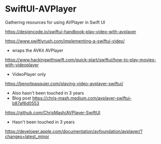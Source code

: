 # SwiftUI-AVPlayer
Gathering resources for using AVPlayer in Swift UI

https://designcode.io/swiftui-handbook-play-video-with-avplayer

https://www.swiftlyrush.com/implementing-a-swiftui-video/
- wraps the AVKit AVPlayer

https://www.hackingwithswift.com/quick-start/swiftui/how-to-play-movies-with-videoplayer
- VideoPlayer only

https://benoitpasquier.com/playing-video-avplayer-swiftui/
- Also hasn't been touched in 3 years
- Blog post https://chris-mash.medium.com/avplayer-swiftui-b87af6d0553 
 
https://github.com/ChrisMash/AVPlayer-SwiftUI 
- Hasn't been touched in 3 years

https://developer.apple.com/documentation/avfoundation/avplayer/?changes=latest_minor

